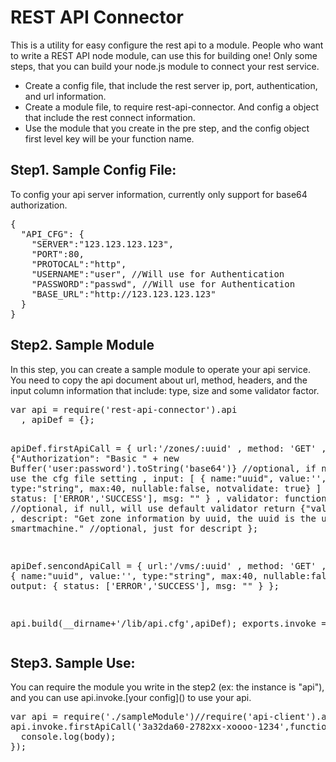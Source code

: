 <h1>REST API Connector</h1>

This is a utility for easy configure the rest api to a module. People who want to write a REST API node module, can use this for building one!
Only some steps, that you can build your node.js module to connect your rest service.
<ul>
<li>Create a config file, that include the rest server ip, port, authentication, and url information.</li>
<li>Create a module file, to require rest-api-connector. And config a object that include the rest connect information.</li>
<li>Use the module that you create in the pre step, and the config object first level key will be your function name.</li>
</ul>

<h2>Step1. Sample Config File:</h2>
To config your api server information, currently only support for base64 authorization.
<pre>
{
  "API_CFG": {
    "SERVER":"123.123.123.123",
    "PORT":80,
    "PROTOCAL":"http",
    "USERNAME":"user", //Will use for Authentication
    "PASSWORD":"passwd", //Will use for Authentication 
    "BASE_URL":"http://123.123.123.123"
  }
}
</pre>

<h2>Step2. Sample Module</h2>
In this step, you can create a sample module to operate your api service. You need to copy the api document about url, method, headers, and the input column information that include: type, size and some validator factor.
<pre>
var api = require('rest-api-connector').api
  , apiDef = {};

apiDef.firstApiCall = {
  url:'/zones/:uuid' 
  , method: 'GET'
  , headers: {"Authorization": "Basic " + new Buffer('user:password').toString('base64')} //optional, if null, will use the cfg file setting
  , input: [
    { name:"uuid", value:'', type:"string", max:40, nullable:false, notvalidate: true}
  ]
  , output: {
    status: ['ERROR','SUCCESS'], msg: ""
  }
  , validator: function(iargs){ //optional, if null, will use default validator
    return {"valid":true};
  }
  , descript: "Get zone information by uuid, the uuid is the unique id of smartmachine." //optional, just for descript
};

apiDef.sencondApiCall = {
  url:'/vms/:uuid' 
  , method: 'GET'
  , input: [
    { name:"uuid", value:'', type:"string", max:40, nullable:false }
  ]
  , output: {
    status: ['ERROR','SUCCESS'], msg: ""
  }
};

api.build(__dirname+'/lib/api.cfg',apiDef);
exports.invoke = api;
</pre>

<h2>Step3. Sample Use:</h2>
You can require the module you write in the step2 (ex: the instance is "api"), and you can use api.invoke.[your config]() to use your api.
<pre>
var api = require('./sampleModule')//require('api-client').api
api.invoke.firstApiCall('3a32da60-2782xx-xoooo-1234',function(e,r,body){
  console.log(body);
});
</pre>

